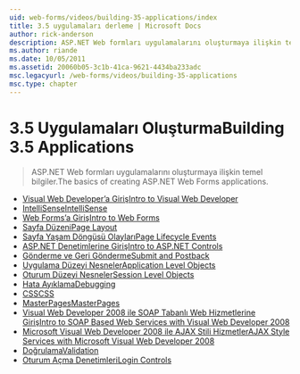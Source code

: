 ```yaml
---
uid: web-forms/videos/building-35-applications/index
title: 3.5 uygulamaları derleme | Microsoft Docs
author: rick-anderson
description: ASP.NET Web formları uygulamalarını oluşturmaya ilişkin temel bilgiler.
ms.author: riande
ms.date: 10/05/2011
ms.assetid: 20060b05-3c1b-41ca-9621-4434ba233adc
msc.legacyurl: /web-forms/videos/building-35-applications
msc.type: chapter
---
```

<a name="building-35-applications"></a><span data-ttu-id="f8a89-103">3.5 Uygulamaları Oluşturma</span><span class="sxs-lookup"><span data-stu-id="f8a89-103">Building 3.5 Applications</span></span>
====================
> <span data-ttu-id="f8a89-104">ASP.NET Web formları uygulamalarını oluşturmaya ilişkin temel bilgiler.</span><span class="sxs-lookup"><span data-stu-id="f8a89-104">The basics of creating ASP.NET Web Forms applications.</span></span>


- [<span data-ttu-id="f8a89-105">Visual Web Developer’a Giriş</span><span class="sxs-lookup"><span data-stu-id="f8a89-105">Intro to Visual Web Developer</span></span>](intro-to-visual-web-developer.md)
- [<span data-ttu-id="f8a89-106">IntelliSense</span><span class="sxs-lookup"><span data-stu-id="f8a89-106">IntelliSense</span></span>](intellisense.md)
- [<span data-ttu-id="f8a89-107">Web Forms’a Giriş</span><span class="sxs-lookup"><span data-stu-id="f8a89-107">Intro to Web Forms</span></span>](intro-to-web-forms.md)
- [<span data-ttu-id="f8a89-108">Sayfa Düzeni</span><span class="sxs-lookup"><span data-stu-id="f8a89-108">Page Layout</span></span>](page-layout.md)
- [<span data-ttu-id="f8a89-109">Sayfa Yaşam Döngüsü Olayları</span><span class="sxs-lookup"><span data-stu-id="f8a89-109">Page Lifecycle Events</span></span>](page-lifecycle-events.md)
- [<span data-ttu-id="f8a89-110">ASP.NET Denetimlerine Giriş</span><span class="sxs-lookup"><span data-stu-id="f8a89-110">Intro to ASP.NET Controls</span></span>](intro-to-aspnet-controls.md)
- [<span data-ttu-id="f8a89-111">Gönderme ve Geri Gönderme</span><span class="sxs-lookup"><span data-stu-id="f8a89-111">Submit and Postback</span></span>](submit-and-postback.md)
- [<span data-ttu-id="f8a89-112">Uygulama Düzeyi Nesneler</span><span class="sxs-lookup"><span data-stu-id="f8a89-112">Application Level Objects</span></span>](application-level-objects.md)
- [<span data-ttu-id="f8a89-113">Oturum Düzeyi Nesneler</span><span class="sxs-lookup"><span data-stu-id="f8a89-113">Session Level Objects</span></span>](session-level-objects.md)
- [<span data-ttu-id="f8a89-114">Hata Ayıklama</span><span class="sxs-lookup"><span data-stu-id="f8a89-114">Debugging</span></span>](debugging.md)
- [<span data-ttu-id="f8a89-115">CSS</span><span class="sxs-lookup"><span data-stu-id="f8a89-115">CSS</span></span>](css.md)
- [<span data-ttu-id="f8a89-116">MasterPages</span><span class="sxs-lookup"><span data-stu-id="f8a89-116">MasterPages</span></span>](masterpages.md)
- [<span data-ttu-id="f8a89-117">Visual Web Developer 2008 ile SOAP Tabanlı Web Hizmetlerine Giriş</span><span class="sxs-lookup"><span data-stu-id="f8a89-117">Intro to SOAP Based Web Services with Visual Web Developer 2008</span></span>](an-introduction-to-soap-based-web-services-with-visual-web-developer-2008.md)
- [<span data-ttu-id="f8a89-118">Microsoft Visual Web Developer 2008 ile AJAX Stili Hizmetler</span><span class="sxs-lookup"><span data-stu-id="f8a89-118">AJAX Style Services with Microsoft Visual Web Developer 2008</span></span>](ajax-style-services-with-microsoft-visual-web-developer-2008.md)
- [<span data-ttu-id="f8a89-119">Doğrulama</span><span class="sxs-lookup"><span data-stu-id="f8a89-119">Validation</span></span>](validation.md)
- [<span data-ttu-id="f8a89-120">Oturum Açma Denetimleri</span><span class="sxs-lookup"><span data-stu-id="f8a89-120">Login Controls</span></span>](login-controls.md)
